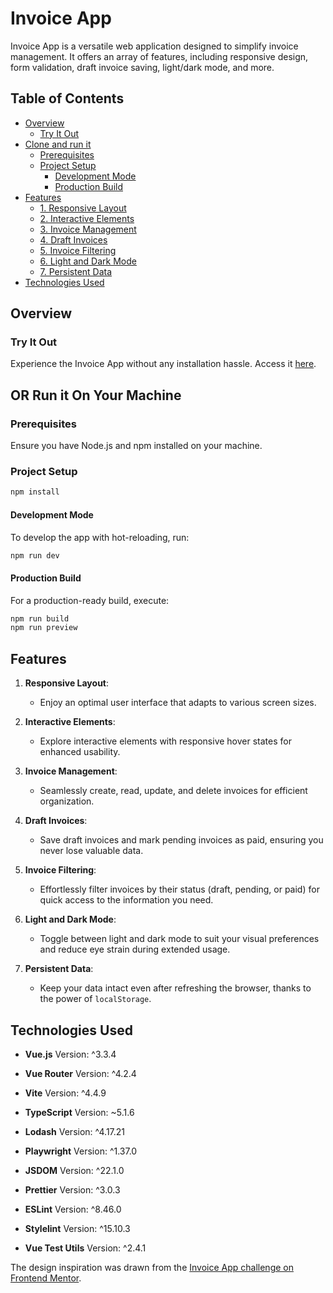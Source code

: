# Invoice App

Invoice App is a versatile web application designed to simplify invoice management. It offers an array of features, including responsive design, form validation, draft invoice saving, light/dark mode, and more.

## Table of Contents

- [Overview](#overview)
  - [Try It Out](#try-it-out)
- [Clone and run it](#or-run-it-on-your-machine)
  - [Prerequisites](#prerequisites)
  - [Project Setup](#project-setup)
    - [Development Mode](#development-mode)
    - [Production Build](#production-build)
- [Features](#features)
  - [1. Responsive Layout](#1-responsive-layout)
  - [2. Interactive Elements](#2-interactive-elements)
  - [3. Invoice Management](#3-invoice-management)
  - [4. Draft Invoices](#4-draft-invoices)
  - [5. Invoice Filtering](#5-invoice-filtering)
  - [6. Light and Dark Mode](#6-light-and-dark-mode)
  - [7. Persistent Data](#7-persistent-data)
- [Technologies Used](#technologies-used)


## Overview

### Try It Out

Experience the Invoice App without any installation hassle. Access it [here](https://aa-invoice-app.netlify.app).

## OR Run it On Your Machine

### Prerequisites

Ensure you have Node.js and npm installed on your machine.

### Project Setup

```sh
npm install
```

#### Development Mode

To develop the app with hot-reloading, run:

```sh
npm run dev
```

#### Production Build

For a production-ready build, execute:

```sh
npm run build
npm run preview
```

## Features

1. **Responsive Layout**:
   - Enjoy an optimal user interface that adapts to various screen sizes.

2. **Interactive Elements**:
   - Explore interactive elements with responsive hover states for enhanced usability.

3. **Invoice Management**:
   - Seamlessly create, read, update, and delete invoices for efficient organization.

4. **Draft Invoices**:
   - Save draft invoices and mark pending invoices as paid, ensuring you never lose valuable data.

5. **Invoice Filtering**:
   - Effortlessly filter invoices by their status (draft, pending, or paid) for quick access to the information you need.

6. **Light and Dark Mode**:
   - Toggle between light and dark mode to suit your visual preferences and reduce eye strain during extended usage.

7. **Persistent Data**:
   - Keep your data intact even after refreshing the browser, thanks to the power of `localStorage`.

## Technologies Used

- **Vue.js** Version: ^3.3.4

- **Vue Router** Version: ^4.2.4

- **Vite** Version: ^4.4.9

- **TypeScript** Version: ~5.1.6

- **Lodash** Version: ^4.17.21

- **Playwright** Version: ^1.37.0

- **JSDOM** Version: ^22.1.0

- **Prettier** Version: ^3.0.3

- **ESLint** Version: ^8.46.0

- **Stylelint** Version: ^15.10.3

- **Vue Test Utils** Version: ^2.4.1


The design inspiration was drawn from the [Invoice App challenge on Frontend Mentor](https://www.frontendmentor.io/challenges/invoice-app-i7KaLTQjl).
